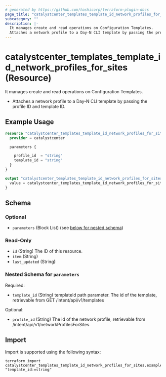 ```yaml
---
# generated by https://github.com/hashicorp/terraform-plugin-docs
page_title: "catalystcenter_templates_template_id_network_profiles_for_sites Resource - terraform-provider-catalystcenter"
subcategory: ""
description: |-
  It manages create and read operations on Configuration Templates.
  Attaches a network profile to a Day-N CLI template by passing the profile ID and template ID.
---
```


# catalystcenter_templates_template_id_network_profiles_for_sites (Resource)

It manages create and read operations on Configuration Templates.

- Attaches a network profile to a Day-N CLI template by passing the profile ID and template ID.

## Example Usage

```terraform
resource "catalystcenter_templates_template_id_network_profiles_for_sites" "example" {
  provider = catalystcenter

  parameters {

    profile_id  = "string"
    template_id = "string"
  }
}

output "catalystcenter_templates_template_id_network_profiles_for_sites_example" {
  value = catalystcenter_templates_template_id_network_profiles_for_sites.example
}
```

<!-- schema generated by tfplugindocs -->
## Schema

### Optional

- `parameters` (Block List) (see [below for nested schema](#nestedblock--parameters))

### Read-Only

- `id` (String) The ID of this resource.
- `item` (String)
- `last_updated` (String)

<a id="nestedblock--parameters"></a>
### Nested Schema for `parameters`

Required:

- `template_id` (String) templateId path parameter. The id of the template, retrievable from GET /intent/api/v1/templates

Optional:

- `profile_id` (String) The id of the network profile, retrievable from /intent/api/v1/networkProfilesForSites

## Import

Import is supported using the following syntax:

```shell
terraform import catalystcenter_templates_template_id_network_profiles_for_sites.example "template_id:=string"
```
